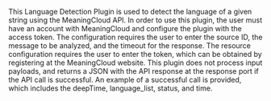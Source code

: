 This Language Detection Plugin is used to detect the language of a given string using the MeaningCloud API. In order to use this plugin, the user must have an account with MeaningCloud and configure the plugin with the access token. The configuration requires the user to enter the source ID, the message to be analyzed, and the timeout for the response. The resource configuration requires the user to enter the token, which can be obtained by registering at the MeaningCloud website. This plugin does not process input payloads, and returns a JSON with the API response at the response port if the API call is successful. An example of a successful call is provided, which includes the deepTime, language_list, status, and time.
